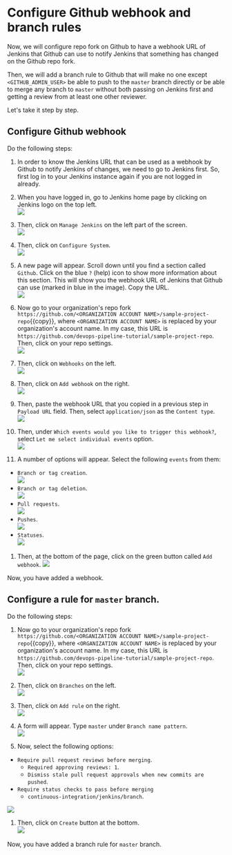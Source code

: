 # Configure Github webhook and branch rules

Now, we will configure repo fork on Github to have a webhook URL of Jenkins that Github can use to notify Jenkins that something has changed on the Github repo fork.

Then, we will add a branch rule to Github that will make no one except `<GITHUB_ADMIN_USER>` be able to push to the `master` branch directly or be able to merge any branch to `master` without both passing on Jenkins first and getting a review from at least one other reviewer.

Let's take it step by step.

## Configure Github webhook

Do the following steps:

1. In order to know the Jenkins URL that can be used as a webhook by Github to notify Jenkins of changes, we need to go to Jenkins first. So, first log in to your Jenkins instance again if you are not logged in already.

1. When you have logged in, go to Jenkins home page by clicking on Jenkins logo on the top left.  
![](./assets/jenkins_home.png)

1. Then, click on `Manage Jenkins` on the left part of the screen.  
![](./assets/manage_jenkins.png)

1. Then, click on `Configure System`.  
![](./assets/configure_system.png)

1. A new page will appear. Scroll down until you find a section called `Github`. Click on the blue `?` (help) icon to show more information about this section. This will show you the webhook URL of Jenkins that Github can use (marked in blue in the image). Copy the URL.  
![](./assets/webhook_address.png)

1. Now go to your organization's repo fork `https://github.com/<ORGANIZATION ACCOUNT NAME>/sample-project-repo`{{copy}}, where `<ORGANIZATION ACCOUNT NAME>` is replaced by your organization's account name. In my case, this URL is `https://github.com/devops-pipeline-tutorial/sample-project-repo`. Then, click on your repo settings.  
![](./assets/settings_org.png)

1. Then, click on `Webhooks` on the left.  
![](./assets/webhook.png)

1. Then, click on `Add webhook` on the right.  
![](./assets/add_webhook.png)

1. Then, paste the webhook URL that you copied in a previous step in `Payload URL` field. Then, select `application/json` as the `Content type`.  
![](./assets/webhook_details1.png)

1. Then, under `Which events would you like to trigger this webhook?`, select `Let me select individual events` option.  
![](./assets/select_individual_events.png)

1. A number of options will appear. Select the following `events` from them:
  * `Branch or tag creation`.  
  ![](./assets/option1.png)
  * `Branch or tag deletion`.  
  ![](./assets/option2.png)
  * `Pull requests`.  
  ![](./assets/option3.png)
  * `Pushes`.  
  ![](./assets/option4.png)
  * `Statuses`.  
  ![](./assets/option5.png)

1. Then, at the bottom of the page, click on the green button called `Add webhook`.
![](./assets/add_webhook_button.png)

Now, you have added a webhook.

## Configure a rule for `master` branch.

Do the following steps:

1. Now go to your organization's repo fork `https://github.com/<ORGANIZATION ACCOUNT NAME>/sample-project-repo`{{copy}}, where `<ORGANIZATION ACCOUNT NAME>` is replaced by your organization's account name. In my case, this URL is `https://github.com/devops-pipeline-tutorial/sample-project-repo`. Then, click on your repo settings.  
![](./assets/settings_org.png)

1. Then, click on `Branches` on the left.  
![](./assets/branches_github.png)

1. Then, click on `Add rule` on the right.  
![](./assets/add_rule.png)

1. A form will appear. Type `master` under `Branch name pattern`.  
![](./assets/branch_name_rule.png)

1. Now, select the following options:
  * `Require pull request reviews before merging`.
    * `Required approving reviews: 1`.
    * `Dismiss stale pull request approvals when new commits are pushed`.
  * `Require status checks to pass before merging`
    * `continuous-integration/jenkins/branch`.

  ![](./assets/rules.png)

1. Then, click on `Create` button at the bottom.  
![](./assets/create_button.png)

Now, you have added a branch rule for `master` branch.
